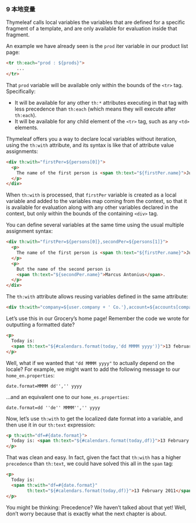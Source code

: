 ### 9 本地变量

Thymeleaf calls local variables the variables that are defined for a specific fragment of a template, and are only available for evaluation inside that fragment.

An example we have already seen is the `prod` iter variable in our product list page:
```html
<tr th:each="prod : ${prods}">
    ...
</tr>
```
That `prod` variable will be available only within the bounds of the `<tr>` tag. Specifically:

- It will be available for any other `th:*` attributes executing in that tag with less precedence than `th:each` (which means they will execute after `th:each`).
- It will be available for any child element of the `<tr>` tag, such as any `<td>` elements.

Thymeleaf offers you a way to declare local variables without iteration, using the `th:with` attribute, and its syntax is like that of attribute value assignments:
```html
<div th:with="firstPer=${persons[0]}">
  <p>
    The name of the first person is <span th:text="${firstPer.name}">Julius Caesar</span>.
  </p>
</div>
```
When `th:with` is processed, that `firstPer` variable is created as a local variable and added to the variables map coming from the context, so that it is available for evaluation along with any other variables declared in the context, but only within the bounds of the containing `<div>` tag.

You can define several variables at the same time using the usual multiple assignment syntax:
```html
<div th:with="firstPer=${persons[0]},secondPer=${persons[1]}">
  <p>
    The name of the first person is <span th:text="${firstPer.name}">Julius Caesar</span>.
  </p>
  <p>
    But the name of the second person is 
    <span th:text="${secondPer.name}">Marcus Antonius</span>.
  </p>
</div>
```
The `th:with` attribute allows reusing variables defined in the same attribute:
```html
<div th:with="company=${user.company + ' Co.'},account=${accounts[company]}">...</div>
```
Let’s use this in our Grocery’s home page! Remember the code we wrote for outputting a formatted date?
```html
<p>
  Today is: 
  <span th:text="${#calendars.format(today,'dd MMMM yyyy')}">13 february 2011</span>
</p>
```
Well, what if we wanted that `"dd MMMM yyyy"` to actually depend on the locale? For example, we might want to add the following message to our `home_en.properties`:
```properties
date.format=MMMM dd'','' yyyy
```
…and an equivalent one to our `home_es.properties`:
```properties
date.format=dd ''de'' MMMM'','' yyyy
```
Now, let’s use `th:with` to get the localized date format into a variable, and then use it in our `th:text` expression:
```html
<p th:with="df=#{date.format}">
  Today is: <span th:text="${#calendars.format(today,df)}">13 February 2011</span>
</p>
```
That was clean and easy. In fact, given the fact that `th:with` has a higher `precedence` than `th:text`, we could have solved this all in the `span` tag:
```html
<p>
  Today is: 
  <span th:with="df=#{date.format}" 
        th:text="${#calendars.format(today,df)}">13 February 2011</span>
</p>
```
You might be thinking: Precedence? We haven’t talked about that yet! Well, don’t worry because that is exactly what the next chapter is about.